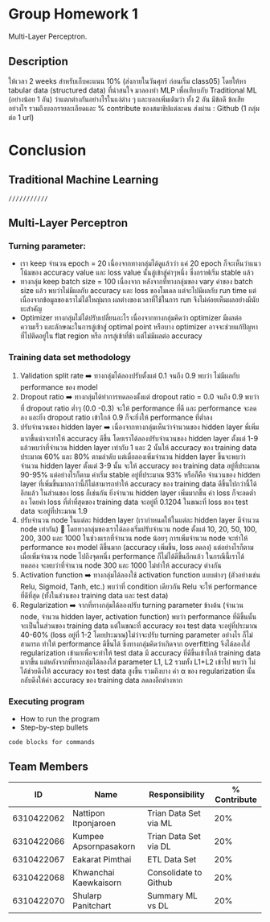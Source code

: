 # Group Homework 1

Multi-Layer Perceptron.

## Description

ให้เวลา 2 weeks สำหรับเก็บคะแนน 10% (ส่งภายในวันศุกร์ ก่อนเริ่ม class05)
โดยให้หา tabular data (structured data) ที่น่าสนใจ มาลองทำ MLP เพื่อเทียบกับ Traditional ML (อย่างน้อย 1 อัน) ว่าแตกต่างกันอย่างไรในแง่ต่าง ๆ และบอกเพิ่มเติมว่า ทั้ง 2 อัน มีข้อดี ข้อเสีย อย่างไร รวมถึงบอกรายละเอียดและ % contribute ของสมาชิปแต่ละคน
ส่งผ่าน : Github (1 กลุ่มต่อ 1 url)

# Conclusion

## Traditional Machine Learning
```
///////////
```
## Multi-Layer Perceptron

### Turning parameter:

* เรา keep จำนวน epoch = 20 เนื่องจากทางกลุ่มได้ดูแล้วว่า แค่ 20 epoch ก็จะเห็นว่าแนวโน้มของ accuracy value และ loss value นั้นลู่เข้าสู่ค่าๆหนึ่ง ซึ่งกราฟเริ่ม stable แล้ว
* ทางกลุ่ม keep batch size = 100 เนื่องจาก หลังจากที่ทางกลุ่มของ vary ค่าของ batch size แล้ว พบว่าไม่มีผลกับ accuracy และ loss ของโมเดล แต่จะไปมีผลกับ run time แต่เนื่องจากข้อมูลของเราไม่ได้ใหญ่มาก ผลต่างของเวลาที่ใช้ในการ run จึงไม่ค่อยเห็นผลอย่างมีนัยยะสำคัญ
* Optimizer ทางกลุ่มไม่ได้ปรับเปลี่ยนอะไร เนื่องจากทางกลุ่มคิดว่า optimizer มีผลต่อความเร็ว และลักษณะในการลู่เข้าสู่ optimal point หรือบาง optimizer อาจจะช่วยแก้ปัญหาที่ไปติดอยู่ใน flat region หรือ การลู่เข้าที่ช้า แต่ไม่มีผลต่อ accuracy

### Training data set methodology

1.	Validation split rate :arrow_right: ทางกลุ่มได้ลองปรับตั้งแต่ 0.1 จนถึง 0.9 พบว่า ไม่มีผลกับ performance ของ model
2.	Dropout ratio :arrow_right: ทางกลุ่มได้ทำการทดลองตั้งแต่ dropout ratio = 0.0 จนถึง 0.9 พบว่า ที่ dropout ratio ต่ำๆ (0.0 -0.3) จะให้ performance ที่ดี และ performance จะลดลง และยิ่ง dropout ratio เข้าใกล้ 0.9 ก็จะยิ่งให้ performance ที่ต่ำลง
3.	ปรับจำนวนของ hidden layer :arrow_right: เนื่องจากทางกลุ่มเห็นว่าจำนวนของ hidden layer พี่เพิ่มมากขึ้นน่าจะทำให้ accuracy ดีขึ้น โดยเราได้ลองปรับจำนวนของ hidden layer ตั้งแต่ 1-9 แล้วพบว่าที่จำนวน hidden layer เท่ากับ 1 และ 2 นั้นให้ accuracy ของ training data ประมาณ 60% และ 80% ตามลำดับ แต่เมื่อลองเพิ่มจำนวน hidden layer ขึ้นจะพบว่า จำนวน hidden layer ตั้งแต่ 3-9 นั้น จะให้ accuracy ของ training data อยู่ที่ประมาณ 90-95% แต่อย่างไรก็ตาม ค่าเริ่ม stable อยู่ที่ประมาณ 93% หรือก็คือ จำนวนของ hidden layer ที่เพิ่มขึ้นมากกว่านี้ก็ไม่สามารถทำให้ accuracy ของ training data ดีขึ้นไปกว่านี้ได้อีกแล้ว
ในส่วนของ loss ก็เช่นกัน ยิ่งจำนวน hidden layer เพิ่มมากขึ้น ค่า loss ก็จะลดต่ำลง โดยค่า loss ที่ต่ำที่สุดของ training data จะอยู่ที่ 0.1204 ในขณะที่ loss ของ test data จะอยู่ที่ประมาณ 1.9
4.	ปรับจำนวน node ในแต่ละ hidden layer (เรากำหนดให้ในแต่ละ hidden layer มีจำนวน node เท่ากัน)  โดยทางกลุ่มของเราได้ลองเริ่มปรับจำนวน node ตั้งแต่ 10, 20, 50, 100, 200, 300 และ 1000 ในช่วงแรกที่จำนวน node น้อยๆ การเพิ่มจำนวน node จะทำให้ performance ของ model ดีขึ้นมาก (accuracy เพิ่มขึ้น, loss ลดลง) แต่อย่างไรก็ตาม เมื่อเพิ่มจำนวน node ไปถึงจุดหนึ่ง performance ก็ไม่ได้ดีขึ้นอีกแล้ว ในกรณีนี้เราได้ทดลอง จะพบว่าที่จำนวน node 300 และ 1000 ไม่ทำให้ accuracy ต่างกัน
5.	Activation function :arrow_right: ทางกลุ่มได้ลองใช้ activation function แบบต่างๆ (ตัวอย่างเช่น Relu, Sigmoid, Tanh, etc.) พบว่าที่ condition เดียวกัน Relu จะให้ performance ที่ดีที่สุด (ทั้งในส่วนของ training data และ test data)
6.	Regularization :arrow_right: จากที่ทางกลุ่มได้ลองปรับ turning parameter ข้างต้น (จำนวน node, จำนวน hidden layer, activation function) พบว่า performance ที่ดีขึ้นนั้น จะเป็นในส่วนของ training data แต่ในขณะที่ accuracy ของ test data จะอยู่ที่ประมาณ 40-60% (loss อยู่ที่ 1-2 โดยประมาณ)ไม่ว่าจะปรับ turning parameter อย่างไร ก็ไม่สามารถ ทำให้ performance ดีขึ้นได้ ซึ่งทางกลุ่มคิดว่าเกิดจาก overfitting จึงได้ลองใส่ regularization เข้ามาเพื่อจะทำให้ test data มี accuracy ที่ดีขึ้นเข้าใกล้ training data มากขึ้น
แต่หลังจากที่ทางกลุ่มได้ลองใส่ parameter L1, L2 รวมทั้ง L1+L2 เข้าไป พบว่า ไม่ได้ช่วยดึงให้ accuracy ของ test data สูงขึ้น รวมถึงบาง ค่า α ของ regularization นั้น กลับดึงให้ค่า accuracy ของ training data ลดลงอีกต่างหาก

### Executing program

* How to run the program
* Step-by-step bullets
```
code blocks for commands
```

## Team Members
ID   | Name | Responsibility |% Contribute
--------- | ------ | ------ | ------
6310422062 | Nattipon Itponjaroen | Trian Data Set via ML  | 20%
6310422066 | Kumpee Apsornpasakorn  | Trian Data Set via DL | 20%
6310422067 | Eakarat Pimthai  | ETL Data Set| 20%
6310422068 | Khwanchai Kaewkaisorn  | Consolidate to Github | 20%
6310422070 | Shularp Panitchart | Summary ML vs DL | 20%
